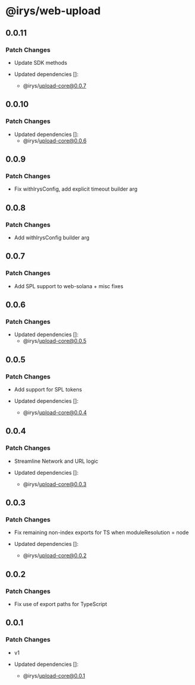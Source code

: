 # @irys/web-upload

## 0.0.11

### Patch Changes

- Update SDK methods

- Updated dependencies []:
  - @irys/upload-core@0.0.7

## 0.0.10

### Patch Changes

- Updated dependencies []:
  - @irys/upload-core@0.0.6

## 0.0.9

### Patch Changes

- Fix withIrysConfig, add explicit timeout builder arg

## 0.0.8

### Patch Changes

- Add withIrysConfig builder arg

## 0.0.7

### Patch Changes

- Add SPL support to web-solana + misc fixes

## 0.0.6

### Patch Changes

- Updated dependencies []:
  - @irys/upload-core@0.0.5

## 0.0.5

### Patch Changes

- Add support for SPL tokens

- Updated dependencies []:
  - @irys/upload-core@0.0.4

## 0.0.4

### Patch Changes

- Streamline Network and URL logic

- Updated dependencies []:
  - @irys/upload-core@0.0.3

## 0.0.3

### Patch Changes

- Fix remaining non-index exports for TS when moduleResolution = node

- Updated dependencies []:
  - @irys/upload-core@0.0.2

## 0.0.2

### Patch Changes

- Fix use of export paths for TypeScript

## 0.0.1

### Patch Changes

- v1

- Updated dependencies []:
  - @irys/upload-core@0.0.1
